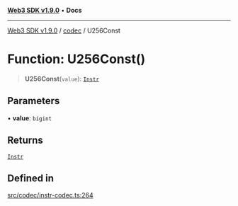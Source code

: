 [**Web3 SDK v1.9.0**](../../../README.md) • **Docs**

***

[Web3 SDK v1.9.0](../../../globals.md) / [codec](../README.md) / U256Const

# Function: U256Const()

> **U256Const**(`value`): [`Instr`](../type-aliases/Instr.md)

## Parameters

• **value**: `bigint`

## Returns

[`Instr`](../type-aliases/Instr.md)

## Defined in

[src/codec/instr-codec.ts:264](https://github.com/Mystic-Nayy/alephium-web3/blob/ee41f5e0e7d7fb0b155fe62f05b2ac03772895ca/packages/web3/src/codec/instr-codec.ts#L264)
